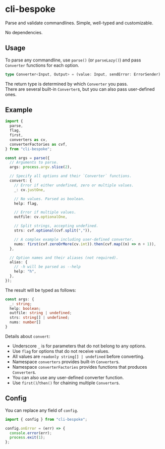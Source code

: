 # cli-bespoke

Parse and validate commandlines. Simple, well-typed and customizable.

No dependencies.


## Usage

To parse any commandline, use `parse()` (or `parseLazy()`) and pass `Converter` functions for each option.

```ts
type Converter<Input, Output> = (value: Input, sendError: ErrorSender) => Output;
```

The return type is determined by which `Converter` you pass.  
There are several built-in `Converter`s, but you can also pass user-defined ones.


## Example

```ts
import {
  parse,
  flag,
  first,
  converters as cv,
  converterFactories as cvf,
} from "cli-bespoke";

const args = parse({
  // Arguments to parse.
  args: process.argv.slice(2),

  // Specify all options and their `Converter` functions.
  convert: {
    // Error if either undefined, zero or multiple values.
    _: cv.justOne,

    // No values. Parsed as boolean.
    help: flag,

    // Error if multiple values.
    outfile: cv.optionalOne,

    // Split strings, accepting undefined.
    strs: cvf.optional(cvf.split(",")),

    // A complex example including user-defined converter.
    nums: first(cvf.zeroOrMore(cv.int)).then(cvf.map((n) => n + 1)),
  },

  // Option names and their aliases (not required).
  alias: {
    // -h will be parsed as --help
    help: "h",
  },
});
```

The result will be typed as follows:

```ts
const args: {
  _: string;
  help: boolean;
  outfile: string | undefined;
  strs: string[] | undefined;
  nums: number[]
}
```

Details about `convert`:

- Underscore `_` is for parameters that do not belong to any options.
- Use `flag` for options that do not receive values.
- All values are `readonly string[] | undefined` before converting.
- Namespace `converters` provides built-in `Converter`s.
- Namespace `converterFactories` provides functions that produces `Converter`s.
- You can also use any user-defined converter function.
- Use `first()`/`then()` for chaining multiple `Converter`s.


## Config

You can replace any field of `config`.

```ts
import { config } from "cli-bespoke";

config.onError = (err) => {
  console.error(err);
  process.exit(1);
};
```
